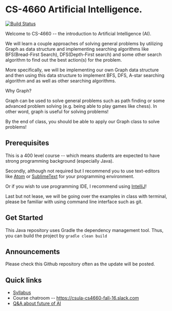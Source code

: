 # CS-4660 Artificial Intelligence.

[![Build Status](https://travis-ci.org/csula/cs4660-fall-2016.svg?branch=master)](https://travis-ci.org/csula/cs4660-fall-2016)

Welcome to CS-4660 -- the introduction to Artificial Intelligence (AI).

We will learn a couple approaches of solving general problems by utilizing Graph
as data structure and implementing searching algorithms like BFS(Bread-First Search),
DFS(Depth-First search) and some other search algorithm to find out the best
action(s) for the problem.

More specifically, we will be implementing our own Graph data structure
and then using this data structure to implement BFS, DFS, A-star searching algorithm
and as well as other searching algorithms.

Why Graph?

Graph can be used to solve general problems such as path finding or
some advanced problem solving (e.g. being able to play games like chess). In other
word, graph is useful for solving problems!

By the end of class, you should be able to apply our Graph class to solve problems!

## Prerequisites

This is a 400 level course -- which means students are expected to have strong
programming background (especially Java).

Secondly, although not required but I recommend you to use text-editors like
[Atom](https://atom.io/) or [SublimeText](https://www.sublimetext.com/) for your
programming environment.

Or if you wish to use programming IDE, I recommend using
[IntelliJ](https://www.jetbrains.com/idea/)!

Last but not lease, we will be going over the examples in class with terminal,
please be familiar with using command line interface such as git.

## Get Started

This Java repository uses Gradle the dependency management tool. Thus, you can
build the project by `gradle clean build`

## Announcements

Please check this Github repository often as the update will be posted.

## Quick links

* [Syllabus](SYLLABUS.md)
* Course chatroom -- https://csula-cs4660-fall-16.slack.com
* [Q&A about future of AI](http://people.eecs.berkeley.edu/~russell/temp/q-and-a.html)
